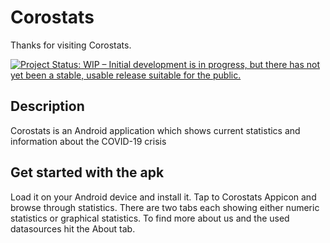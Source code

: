 # Corostats

Thanks for visiting Corostats. 

[![Project Status: WIP – Initial development is in progress, but there has not yet been a stable, usable release suitable for the public.](https://www.repostatus.org/badges/latest/wip.svg)](https://www.repostatus.org/#wip)

## Description

Corostats is an Android application which shows current statistics and information about the COVID-19 crisis


## Get started with the apk

Load it on your Android device and install it.
Tap to Corostats Appicon and browse through statistics.
There are two tabs each showing either numeric statistics or graphical statistics.
To find more about us and the used datasources hit the About tab.

